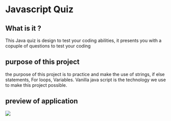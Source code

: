 # Javascript Quiz

## What is it ?

 This Java quiz is design to test your coding abilities, it presents you with a copuple of questions to test your coding 

 ## purpose of this project

 the purpose of this project is to practice and make the use of  strings, if else statements, For loops, Variables. Vanilla java script is the technology we use to make this project possible. 
## preview of application

![](assets/)